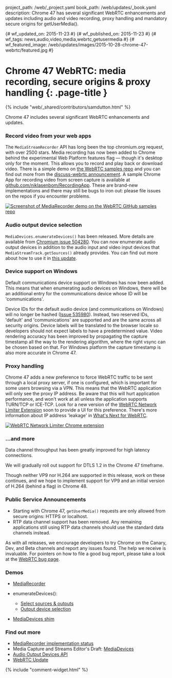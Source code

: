 project_path: /web/_project.yaml
book_path: /web/updates/_book.yaml
description: Chrome 47 has several significant WebRTC enhancements and updates including audio and video recording, proxy handling and mandatory secure origins for getUserMedia().

{# wf_updated_on: 2015-11-23 #}
{# wf_published_on: 2015-11-23 #}
{# wf_tags: news,audio,video,media,webrtc,getusermedia #}
{# wf_featured_image: /web/updates/images/2015-10-28-chrome-47-webrtc/featured.jpg #}

# Chrome 47 WebRTC: media recording, secure origins & proxy handling {: .page-title }

{% include "web/_shared/contributors/samdutton.html" %}

Chrome 47 includes several significant WebRTC enhancements and updates.

### Record video from your web apps

The `MediaStreamRecorder` API has long been the top chromium.org request, with over 2500 stars. Media recording has now been added to Chrome behind the experimental Web Platform features flag &mdash; though it's desktop only for the moment. This allows you to record and play back or download video. There is a simple demo on [the WebRTC samples repo](https://webrtc.github.io/samples/src/content/getusermedia/record/) and you can find out more from the [discuss-webrtc announcement](https://groups.google.com/forum/?#!msg/discuss-webrtc/n11m846oV4I/0b3ycjmjCAAJ). A sample Chrome App for recording video from screen capture is available at [github.com/niklasenbom/RecordingApp](https://github.com/niklasenbom/RecordingApp). These are brand-new implementations and there may still be bugs to iron out: please file issues on the repos if you encounter problems.

<a href="https://webrtc.github.io/samples/src/content/getusermedia/record/" title="MediaRecorder demo"><img src="/web/updates/images/2015-10-28-chrome-47-webrtc/lp.jpg" alt="Screenshot of MediaRecorder demo on the WebRTC GitHub samples repo"></a>

### Audio output device selection

`MediaDevices.enumerateDevices()` has been released. More details are available from [Chromium issue 504280](https://crbug.com/504280). You can now enumerate audio output devices in addition to the audio input and video input devices that `MediaStreamTrack.getSources()` already provides. You can find out more about how to use it in [this update](/web/updates/2015/10/media-devices).

### Device support on Windows

Default communications device support on Windows has now been added. This means that when enumerating audio devices on Windows, there will be an additional entry for the communications device whose ID will be 'communications'.

Device IDs for the default audio device (and communications on Windows) will no
longer be hashed ([Issue 535980](http://crbug.com/535980)).  Instead, two
reserved IDs, 'default' and 'communications' are supported and are the same
across all security origins. Device labels will be translated to the browser
locale so developers should not expect labels to have a predetermined value.
Video rendering accuracy has been improved by propagating the capture timestamp
all the way to the rendering algorithm, where the right vsync can be chosen
based on that. For Windows platform the capture timestamp is also more accurate
in Chrome 47.

### Proxy handling

Chrome 47 adds a new preference to force WebRTC traffic to be sent through a local proxy server, if one is configured, which is important for some users browsing via a VPN. This means that the WebRTC application will only see the proxy IP address. Be aware that this will hurt application performance, and won't work at all unless the application supports TURN/TCP or ICE-TCP. Look for a new version of the [WebRTC Network Limiter Extension](https://chrome.google.com/webstore/detail/webrtc-network-limiter/npeicpdbkakmehahjeeohfdhnlpdklia) soon to provide a UI for this preference. There's more information about IP address 'leakage' in [What's Next for WebRTC](https://www.youtube.com/watch?v=HCE3S1E5UwY&t=5m24s).

<a href="https://chrome.google.com/webstore/detail/webrtc-network-limiter/npeicpdbkakmehahjeeohfdhnlpdklia" title="WebRTC Network Limiter extension on the Chrome Web Store"><img src="/web/updates/images/2015-10-28-chrome-47-webrtc/network-limiter.png" alt="WebRTC Network Limiter Chrome extension"></a>

### ...and more

Data channel throughput has been greatly improved for high latency connections.

We will gradually roll out support for DTLS 1.2 in the Chrome 47 timeframe.

Though neither VP9 nor H.264 are supported in this release, work on these
continues, and we hope to implement support for VP9 and an initial version of H.264 (behind a flag) in Chrome 48.

### Public Service Announcements

* Starting with Chrome 47, `getUserMedia()` requests are only allowed from secure origins: HTTPS or localhost.
* RTP data channel support has been removed. Any remaining applications still
  using RTP data channels should use the standard data channels instead.

As with all releases, we encourage developers to try Chrome on the Canary, Dev, and Beta channels and report any issues found. The help we receive is invaluable. For pointers on how to file a good bug report, please take a look at the [WebRTC bug page](http://www.webrtc.org/report-bug).

### Demos

* [MediaRecorder](https://webrtc.github.io/samples/src/content/getusermedia/record/)
* enumerateDevices():

    * [Select sources &amp; outputs](https://webrtc.github.io/samples/src/content/devices/input-output/)
    * [Output device
      selection](https://webrtc.github.io/samples/src/content/devices/multi/)
* [MediaDevices shim](https://webrtc.github.io/samples/src/js/adapter.js)

### Find out more

* [MediaRecorder implementation status](https://www.chromestatus.com/features/5929649028726784)
* Media Capture and Streams Editor's Draft:
  [MediaDevices](https://w3c.github.io/mediacapture-main/#mediadevices)
* [Audio Output Devices API](http://www.w3.org/TR/audio-output)
* [WebRTC Update](https://youtu.be/HCE3S1E5UwY)






{% include "comment-widget.html" %}
